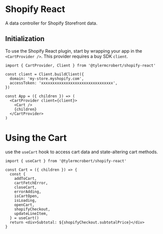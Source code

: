 # Shopify React

A data controller for Shopify Storefront data.

## Initialization

To use the Shopify React plugin, start by wrapping your app in the `<CartProvider />`. This provider requires a buy SDK `client`.

```tsx
import { CartProvider, Client } from '@tylermcrobert/shopify-react'

const client = Client.buildClient({
  domain: 'my-store.myshopify.com',
  accessToken: 'xxxxxxxxxxxxxxxxxxxxxxxxxxxxxxxx',
})

const App = ({ children }) => (
  <CartProvider client={client}>
    <Cart />
    {children}
  </CartProvider>
)
```

# Using the Cart

use the `useCart` hook to access cart data and state-altering cart methods.

```tsx
import { useCart } from '@tylermcrobert/shopify-react'

const Cart = ({ children }) => {
  const {
    addToCart,
    cartFetchError,
    closeCart,
    errorAdding,
    isCartOpen,
    isLoading,
    openCart,
    shopifyCheckout,
    updateLineItem,
  } = useCart()
  return <div>Subtotal: ${shopifyCheckout.subtotalPrice}</div>
}
```
